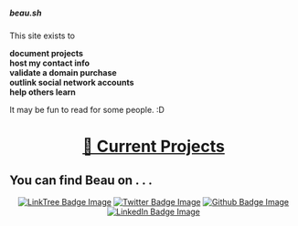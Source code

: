 <p></p>
<div class="rainbow-retro"></div>
<h5 class="header-rainbow-retro">beau.sh</h5>

<p> </p>

<p> </p>
<div class="rotation">
  <p>This site exists to </p>
  <b><div class="innerRotation">
      document projects<br />
      host my contact info<br />
      validate a domain purchase<br />
      outlink social network accounts<br />
      help others learn
    </div>
  </b>
</div>

<p class="spacers"> </p>

<p>It may be fun to read for some people. :D</p>
<p class="spacers"> </p>
<div align="center">
  <p></p>
    <h1 width="100%"><a href="/projects">🌱 Current Projects</a></h1>
  <p></p>
</div>

<p class="spacers"> </p>

## You can find Beau on . . .

<p class="spacers"> </p>

<div align="center">
  <a href="https://linktr.ee/beaubouchard"><img src="https://img.shields.io/badge/LinkTree-FFFFFF.svg?logo=linktree&logoColor=green" alt="LinkTree Badge Image" /></a>
  <a href="https://twitter.com/beaubouchard"><img src="https://img.shields.io/badge/Twitter-FFFFFF.svg?logo=twitter&logoColor=blue" alt="Twitter Badge Image" /></a>
  <a href="https://github.com/BeauBouchard/"><img src="https://img.shields.io/badge/Github-FFFFFF.svg?logo=github&logoColor=black" alt="Github Badge Image" /></a>
  <a href="https://www.linkedin.com/in/beaubouchard/"><img src="https://img.shields.io/badge/Linkedin-FFFFFF.svg?logo=linkedin&logoColor=blue" alt="LinkedIn Badge Image" /></a>
</div>




